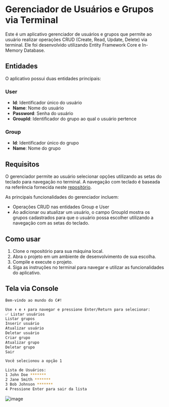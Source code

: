 # Gerenciador de Usuários e Grupos via Terminal

Este é um aplicativo gerenciador de usuários e grupos que permite ao usuário realizar operações CRUD (Create, Read, Update, Delete) via terminal. Ele foi desenvolvido utilizando Entity Framework Core e In-Memory Database.

## Entidades

O aplicativo possui duas entidades principais:

### User
- **Id**: Identificador único do usuário
- **Name**: Nome do usuário
- **Password**: Senha do usuário
- **GroupId**: Identificador do grupo ao qual o usuário pertence

### Group
- **Id**: Identificador único do grupo
- **Name**: Nome do grupo

## Requisitos

O gerenciador permite ao usuário selecionar opções utilizando as setas do teclado para navegação no terminal. A navegação com teclado é baseada na referência fornecida neste [repositório](https://github.com/username/repo).

As principais funcionalidades do gerenciador incluem:

- Operações CRUD nas entidades Group e User
- Ao adicionar ou atualizar um usuário, o campo GroupId mostra os grupos cadastrados para que o usuário possa escolher utilizando a navegação com as setas do teclado.

## Como usar

1. Clone o repositório para sua máquina local.
2. Abra o projeto em um ambiente de desenvolvimento de sua escolha.
3. Compile e execute o projeto.
4. Siga as instruções no terminal para navegar e utilizar as funcionalidades do aplicativo.

## Tela via Console
```bash
Bem-vindo ao mundo do C#!

Use ⬆️ e ⬇️ para navegar e pressione Enter/Return para selecionar:
✅ Listar usuários
Listar grupos
Inserir usuário
Atualizar usuário
Deletar usuário
Criar grupo
Atualizar grupo
Deletar grupo
Sair

Você selecionou a opção 1

Lista de Usuários:
1 John Doe *******
2 Jane Smith *******
3 Bob Johnson *******
4 Pressione Enter para sair da lista
```

![image](https://github.com/LucasSebrian/2_Entity_Framework_Core-In_Memory/assets/40295405/87e9d7f7-c00a-4886-9b9a-368494efcce0)
